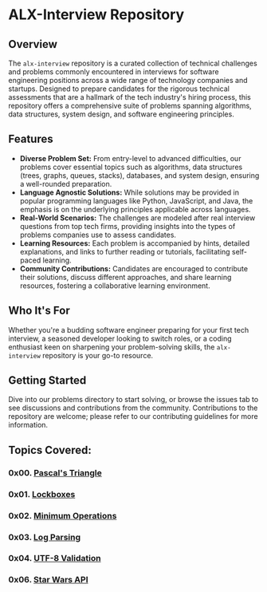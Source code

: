 # ALX-Interview Repository

## Overview

The `alx-interview` repository is a curated collection of technical challenges and problems commonly encountered in interviews for software engineering positions across a wide range of technology companies and startups. Designed to prepare candidates for the rigorous technical assessments that are a hallmark of the tech industry's hiring process, this repository offers a comprehensive suite of problems spanning algorithms, data structures, system design, and software engineering principles.

## Features

- **Diverse Problem Set:** From entry-level to advanced difficulties, our problems cover essential topics such as algorithms, data structures (trees, graphs, queues, stacks), databases, and system design, ensuring a well-rounded preparation.
- **Language Agnostic Solutions:** While solutions may be provided in popular programming languages like Python, JavaScript, and Java, the emphasis is on the underlying principles applicable across languages.
- **Real-World Scenarios:** The challenges are modeled after real interview questions from top tech firms, providing insights into the types of problems companies use to assess candidates.
- **Learning Resources:** Each problem is accompanied by hints, detailed explanations, and links to further reading or tutorials, facilitating self-paced learning.
- **Community Contributions:** Candidates are encouraged to contribute their solutions, discuss different approaches, and share learning resources, fostering a collaborative learning environment.

## Who It's For

Whether you're a budding software engineer preparing for your first tech interview, a seasoned developer looking to switch roles, or a coding enthusiast keen on sharpening your problem-solving skills, the `alx-interview` repository is your go-to resource.

## Getting Started

Dive into our problems directory to start solving, or browse the issues tab to see discussions and contributions from the community. Contributions to the repository are welcome; please refer to our contributing guidelines for more information.

## Topics Covered:

### 0x00. [Pascal's Triangle](https://github.com/GideonBature/alx-interview/tree/main/0x00-pascal_triangle)

### 0x01. [Lockboxes](https://github.com/GideonBature/alx-interview/tree/main/0x01-lockboxes)

### 0x02. [Minimum Operations](https://github.com/GideonBature/alx-interview/tree/main/0x02-minimum_operations)

### 0x03. [Log Parsing](https://github.com/GideonBature/alx-interview/tree/main/0x03-log_parsing)

### 0x04. [UTF-8 Validation](https://github.com/GideonBature/alx-interview/tree/main/0x04-utf8_validation)

### 0x06. [Star Wars API](https://github.com/GideonBature/alx-interview/tree/main/0x04-starwars_api)
